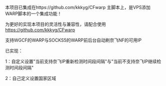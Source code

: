 本项目已集成在https://github.com/kkkyg/CFwarp 主脚本上，是VPS添加WARP脚本的一个集成功能！

为更好的实现本项目的灵活性与兼容性，请配合使用 https://github.com/kkkyg/CFwarp 

支持WGCF的WARP与SOCKS5的WARP前后台自动刷奈飞NF的可用IP

已实现：

1：自定义设置"当前支持奈飞IP重新检测时间段间隔"与"当前不支持奈飞IP继续检测时间段间隔"

2：自己定义设置国家区域
